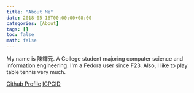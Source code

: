 ```yaml
---
title: "About Me"
date: 2018-05-16T00:00:00+08:00
categories: [About]
tags: []
toc: false
math: false
---
```


My name is 陳鐸元. A College student majoring computer science and information engineering. I'm a Fedora user since F23. Also, I like to play table tennis very much.

[Github Profile](https://github.com/Superdanby/)
[ICPCID](https://icpc.baylor.edu/ICPCID/THEPLIOYEHW0)
